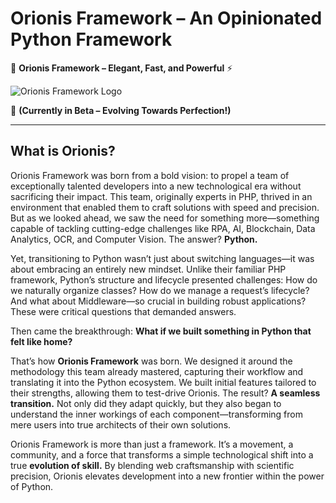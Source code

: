 # **Orionis Framework – An Opinionated Python Framework**

🚀 **Orionis Framework – Elegant, Fast, and Powerful** ⚡

![Orionis Framework Logo](https://raw.githubusercontent.com/orionis-framework/framework/refs/heads/1.x/orionis/luminate/static/logos/OrionisFramework.png)

🔬 **(Currently in Beta – Evolving Towards Perfection!)**

---

## What is Orionis?

Orionis Framework was born from a bold vision: to propel a team of exceptionally talented developers into a new technological era without sacrificing their impact. This team, originally experts in PHP, thrived in an environment that enabled them to craft solutions with speed and precision. But as we looked ahead, we saw the need for something more—something capable of tackling cutting-edge challenges like RPA, AI, Blockchain, Data Analytics, OCR, and Computer Vision. The answer? **Python.**

Yet, transitioning to Python wasn’t just about switching languages—it was about embracing an entirely new mindset. Unlike their familiar PHP framework, Python’s structure and lifecycle presented challenges: How do we naturally organize classes? How do we manage a request’s lifecycle? And what about Middleware—so crucial in building robust applications? These were critical questions that demanded answers.

Then came the breakthrough: **What if we built something in Python that felt like home?**

That’s how **Orionis Framework** was born. We designed it around the methodology this team already mastered, capturing their workflow and translating it into the Python ecosystem. We built initial features tailored to their strengths, allowing them to test-drive Orionis. The result? **A seamless transition.** Not only did they adapt quickly, but they also began to understand the inner workings of each component—transforming from mere users into true architects of their own solutions.

Orionis Framework is more than just a framework. It’s a movement, a community, and a force that transforms a simple technological shift into a true **evolution of skill.** By blending web craftsmanship with scientific precision, Orionis elevates development into a new frontier within the power of Python.